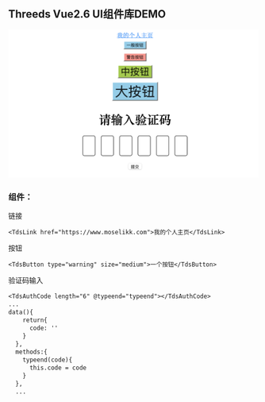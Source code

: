 ## Threeds Vue2.6 UI组件库DEMO

![](./examples/assets/2022-08-28%2020.11.42.png)

### 组件：
链接
```vue
<TdsLink href="https://www.moselikk.com">我的个人主页</TdsLink>
```
按钮
```vue
<TdsButton type="warning" size="medium">一个按钮</TdsButton>
```
验证码输入
```vue
<TdsAuthCode length="6" @typeend="typeend"></TdsAuthCode>
...
data(){
    return{
      code: ''
    }
  },
  methods:{
    typeend(code){
      this.code = code
    }
  },
  ...
```





